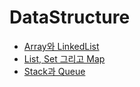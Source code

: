 # DataStructure

- [Array와 LinkedList](Array_vs_LinkedList.md)
- [List, Set 그리고 Map](List_vs_Set_vs_Map.md)
- [Stack과 Queue](Stack_vs_Queue.md)
